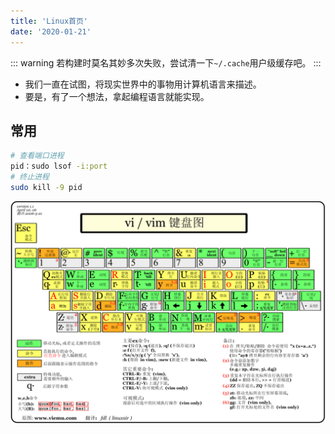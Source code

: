 ```yaml
---
title: 'Linux首页'
date: '2020-01-21'
---
```


::: warning
若构建时莫名其妙多次失败，尝试清一下`~/.cache`用户级缓存吧。
:::

- 我们一直在试图，将现实世界中的事物用计算机语言来描述。
- 要是，有了一个想法，拿起编程语言就能实现。

## 常用

```sh
# 查看端口进程
pid：sudo lsof -i:port
# 终止进程
sudo kill -9 pid
```

![vi快捷键](../../.imgs/vi-shortcut-key.png)
